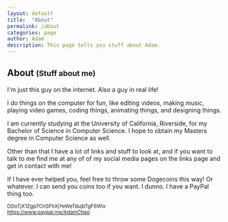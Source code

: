 ```yaml
---
layout: default
title:  "About"
permalink: /about
categories: page
author: Adam
description: This page tells you stuff about Adam.
---
```

<h2 class="">About <small>(Stuff about me)</small></h2>


I'm just this guy on the internet. Also a guy in real life!



I do things on the computer for fun, like editing videos, making music, playing video games, coding things, animating things, and designing things.



I am currently studying at the University of California, Riverside, for my Bachelor of Science in Computer Science. I hope to obtain my Masters degree in Computer Science as well.



Other than that I have a lot of links and stuff to look at, and if you want to talk to me find me at any of of my social media pages on the links page and get in contact with me!



If I have ever helped you, feel free to throw some Dogecoins this way! Or whatever. I can send you coins too if you want. I dunno. I have a PayPal thing too.



<small>DDoTjX1Zgp7CnSFhXjYeWeTdujbTgF6Wix</small><br/>
<small><a href="https://www.paypal.me/AdamChao">https://www.paypal.me/AdamChao</a></small>

